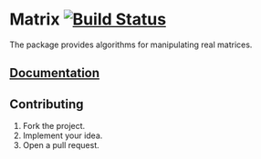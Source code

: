 # Matrix [![Build Status][status-img]][status-url]

The package provides algorithms for manipulating real matrices.

## [Documentation][docs]

## Contributing

1. Fork the project.
2. Implement your idea.
3. Open a pull request.

[status-img]: https://travis-ci.org/stainless-steel/matrix.svg?branch=master
[status-url]: https://travis-ci.org/stainless-steel/matrix
[docs]: https://stainless-steel.github.io/matrix
